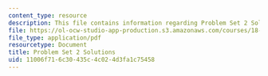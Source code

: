 ```yaml
---
content_type: resource
description: This file contains information regarding Problem Set 2 Solutions
file: https://ol-ocw-studio-app-production.s3.amazonaws.com/courses/18-904-seminar-in-topology-spring-2011/11006f716c30435c4c024d3fa1c75458_MIT18_904S11_solns2.pdf
file_type: application/pdf
resourcetype: Document
title: Problem Set 2 Solutions
uid: 11006f71-6c30-435c-4c02-4d3fa1c75458
---
```

